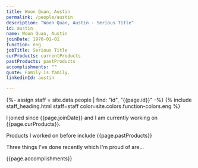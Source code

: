 ```yaml
---
title: Woon Quan, Austin
permalink: /people/austin
description: "Woon Quan, Austin - Serious Title"
id: austin
name: Woon Quan, Austin
joinDate: 1970-01-01
function: eng
jobTitle: Serious Title
curProducts: currentProducts
pastProducts: pastProducts
accomplishments: ""
quote: Family is family.
linkedinId: austin

---
```


{%- assign staff = site.data.people | find: "id", "{{page.id}}" -%}
{% include staff_heading.html staff=staff color=site.colors.function-colors.eng %}

<p>I joined since {{page.joinDate}} and I am currently working on {{page.curProducts}}.</p>

<p>Products I worked on before include {{page.pastProducts}}</p>

<p>Three things I've done recently which I'm proud of are...</p>
{{page.accomplishments}}

